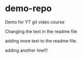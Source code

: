 # demo-repo
Demo for YT git video course

Changing the text in the readme file

adding more text to the readme file.

adding another line!!!


